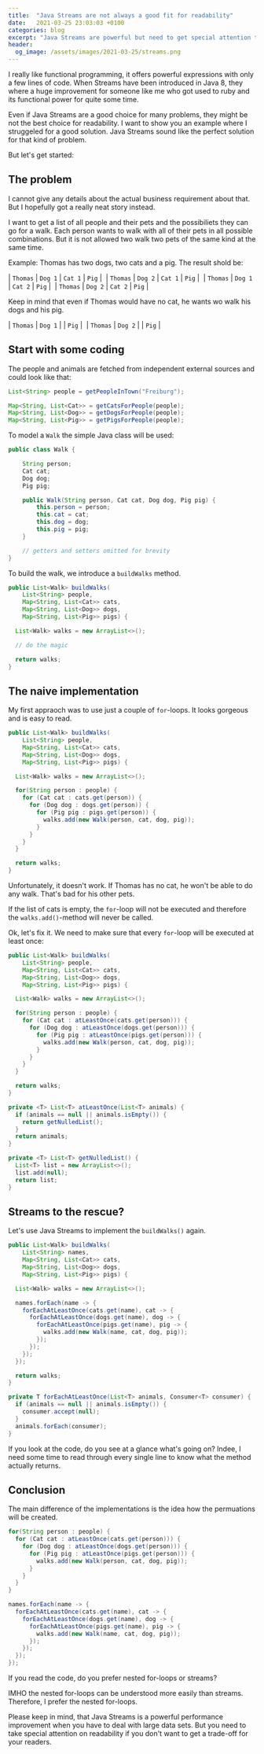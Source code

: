 ```yaml
---
title:  "Java Streams are not always a good fit for readability"
date:   2021-03-25 23:03:03 +0100
categories: blog
excerpt: "Java Streams are powerful but need to get special attention to keep the implementation readable."
header:
  og_image: /assets/images/2021-03-25/streams.png
---
```



I really like functional programming, it offers powerful expressions with only a few lines of code. When Streams have been introduced in Java 8, they where a huge improvement for someone like me who got used to ruby and its functional power for quite some time.

Even if Java Streams are a good choice for many problems, they might be not the best choice for readability. I want to show you an example where I struggeled for a good solution. Java Streams sound like the perfect solution for that kind of problem.

But let's get started:


## The problem

I cannot give any details about the actual business requirement about that. But I hopefully got a really neat story instead.

I want to get a list of all people and their pets and the possibiliets they can go for a walk. Each person wants to walk with all of their pets in all possible combinations. But it is not allowed two walk two pets of the same kind at the same time.

Example: Thomas has two dogs, two cats and a pig. The result shold be:

| `Thomas` | `Dog 1` | `Cat 1` | `Pig` | 
| `Thomas` | `Dog 2` | `Cat 1` | `Pig` | 
| `Thomas` | `Dog 1` | `Cat 2` | `Pig` | 
| `Thomas` | `Dog 2` | `Cat 2` | `Pig` | 

Keep in mind that even if Thomas would have no cat, he wants wo walk his dogs and his pig.

| `Thomas` | `Dog 1` | | `Pig` | 
| `Thomas` | `Dog 2` | | `Pig` | 


## Start with some coding

The people and animals are fetched from independent external sources and could look like that:

```java
List<String> people = getPeopleInTown("Freiburg");

Map<String, List<Cat>> = getCatsForPeople(people);
Map<String, List<Dog>> = getDogsForPeople(people);
Map<String, List<Pig>> = getPigsForPeople(people);
```

To model a `Walk` the simple Java class will be used:

```java
public class Walk {

	String person;
	Cat cat;
	Dog dog;
	Pig pig;

	public Walk(String person, Cat cat, Dog dog, Pig pig) {
		this.person = person;
		this.cat = cat;
		this.dog = dog;
		this.pig = pig;
	}

	// getters and setters omitted for brevity
}
```


To build the walk, we introduce a `buildWalks` method.

```java
public List<Walk> buildWalks(
    List<String> people,
    Map<String, List<Cat>> cats,
    Map<String, List<Dog>> dogs,
    Map<String, List<Pig>> pigs) {

  List<Walk> walks = new ArrayList<>();

  // do the magic

  return walks;
}
```


## The naive implementation

My first appraoch was to use just a couple of `for`-loops. It looks gorgeous and is easy to read.

```java
public List<Walk> buildWalks(
    List<String> people,
    Map<String, List<Cat>> cats,
    Map<String, List<Dog>> dogs,
    Map<String, List<Pig>> pigs) {

  List<Walk> walks = new ArrayList<>();

  for(String person : people) {
    for (Cat cat : cats.get(person)) {
      for (Dog dog : dogs.get(person)) {
        for (Pig pig : pigs.get(person)) {
          walks.add(new Walk(person, cat, dog, pig));
        }
      }
    }
  }

  return walks;
}
```

Unfortunately, it doesn't work. If Thomas has no cat, he won't be able to do any walk. That's bad for his other pets.

If the list of cats is empty, the `for`-loop will not be executed and therefore the `walks.add()`-method will never be called.

Ok, let's fix it. We need to make sure that every `for`-loop will be executed at least once:


```java
public List<Walk> buildWalks(
    List<String> people,
    Map<String, List<Cat>> cats,
    Map<String, List<Dog>> dogs,
    Map<String, List<Pig>> pigs) {

  List<Walk> walks = new ArrayList<>();

  for(String person : people) {
    for (Cat cat : atLeastOnce(cats.get(person))) {
      for (Dog dog : atLeastOnce(dogs.get(person))) {
        for (Pig pig : atLeastOnce(pigs.get(person))) {
          walks.add(new Walk(person, cat, dog, pig));
        }
      }
    }
  }

  return walks;
}

private <T> List<T> atLeastOnce(List<T> animals) {
  if (animals == null || animals.isEmpty()) {
    return getNulledList();
  }
  return animals;
}

private <T> List<T> getNulledList() {
  List<T> list = new ArrayList<>();
  list.add(null);
  return list;
}
```


## Streams to the rescue?

Let's use Java Streams to implement the `buildWalks()` again.

```java
public List<Walk> buildWalks(
    List<String> names,
    Map<String, List<Cat>> cats,
    Map<String, List<Dog>> dogs,
    Map<String, List<Pig>> pigs) {

  List<Walk> walks = new ArrayList<>();

  names.forEach(name -> {
    forEachAtLeastOnce(cats.get(name), cat -> {
      forEachAtLeastOnce(dogs.get(name), dog -> {
        forEachAtLeastOnce(pigs.get(name), pig -> {
          walks.add(new Walk(name, cat, dog, pig));
        });
      });
    });
  });

  return walks;
}

private T forEachAtLeastOnce(List<T> animals, Consumer<T> consumer) {
  if (animals == null || animals.isEmpty()) {
    consumer.accept(null);
  }
  animals.forEach(consumer);
}
```

If you look at the code, do you see at a glance what's going on? Indee, I need some time to read through every single line to know what the method actually returns.


## Conclusion


The main difference of the implementations is the idea how the permuations will be created.


```java
for(String person : people) {
  for (Cat cat : atLeastOnce(cats.get(person))) {
    for (Dog dog : atLeastOnce(dogs.get(person))) {
      for (Pig pig : atLeastOnce(pigs.get(person))) {
        walks.add(new Walk(person, cat, dog, pig));
      }
    }
  }
}
```

```java
names.forEach(name -> {
  forEachAtLeastOnce(cats.get(name), cat -> {
    forEachAtLeastOnce(dogs.get(name), dog -> {
      forEachAtLeastOnce(pigs.get(name), pig -> {
        walks.add(new Walk(name, cat, dog, pig));
      });
    });
  });
});
```

If you read the code, do you prefer nested for-loops or streams?

IMHO the nested for-loops can be understood more easily than streams. Therefore, I prefer the nested for-loops.

Please keep in mind, that Java Streams is a powerful performance improvement when you have to deal with large data sets. But you need to take special attention on readability if you don't want to get a trade-off for your readers.
